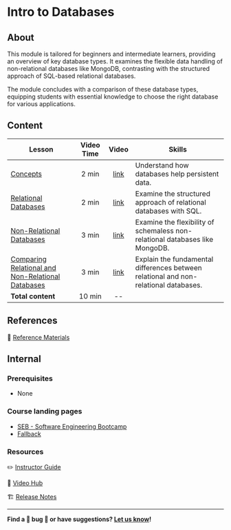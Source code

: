 <h1>
  <span class="prefix"></span>
  <span class="headline">Intro to Databases</span>
</h1>

## About

This module is tailored for beginners and intermediate learners, providing an overview of key database types. It examines the flexible data handling of non-relational databases like MongoDB, contrasting with the structured approach of SQL-based relational databases.

The module concludes with a comparison of these database types, equipping students with essential knowledge to choose the right database for various applications.

## Content

| Lesson                                                                                                             | Video Time |                            Video                             | Skills                                                                               |
| ------------------------------------------------------------------------------------------------------------------ | :--------: | :----------------------------------------------------------: | ------------------------------------------------------------------------------------ |
| [Concepts](./concepts/README.md)                                                                                   |   2 min    | [link](https://generalassembly.wistia.com/medias/z6rfgrw8a8) | Understand how databases help persistent data.                                       |
| [Relational Databases](./relational-databases/README.md)                                                           |   2 min    | [link](https://generalassembly.wistia.com/medias/b6br99ey29) | Examine the structured approach of relational databases with SQL.                    |
| [Non-Relational Databases](./non-relational-databases/README.md)                                                   |   3 min    | [link](https://generalassembly.wistia.com/medias/qw0bifr33s) | Examine the flexibility of schemaless non-relational databases like MongoDB.         |
| [Comparing Relational and Non-Relational Databases](./comparing-relational-and-non-relational-databases/README.md) |   3 min    | [link](https://generalassembly.wistia.com/medias/qbrdtu2ca3) | Explain the fundamental differences between relational and non-relational databases. |
| **Total content**                                                                                                  |   10 min   |                              --                              |                                                                                      |

## References

📖 [Reference Materials](./references/README.md)

## Internal

### Prerequisites

- None

### Course landing pages

- [SEB - Software Engineering Bootcamp](https://pages.git.generalassemb.ly/modular-curriculum-all-courses/intro-to-databases/canvas-landing-pages/seb.html)
- [Fallback](https://pages.git.generalassemb.ly/modular-curriculum-all-courses/intro-to-databases/canvas-landing-pages/fallback.html)

### Resources

✏️ [Instructor Guide](./internal-resources/instructor-guide.md)

🎥 [Video Hub](./internal-resources/video-hub.md)

🏗️ [Release Notes](./internal-resources/release-notes.md)

---

**Find a 👾 bug 👾 or have suggestions? [Let us know](https://pages.git.generalassemb.ly/modular-curriculum-all-courses/universal-resources-internal/module-feedback.html)!**
